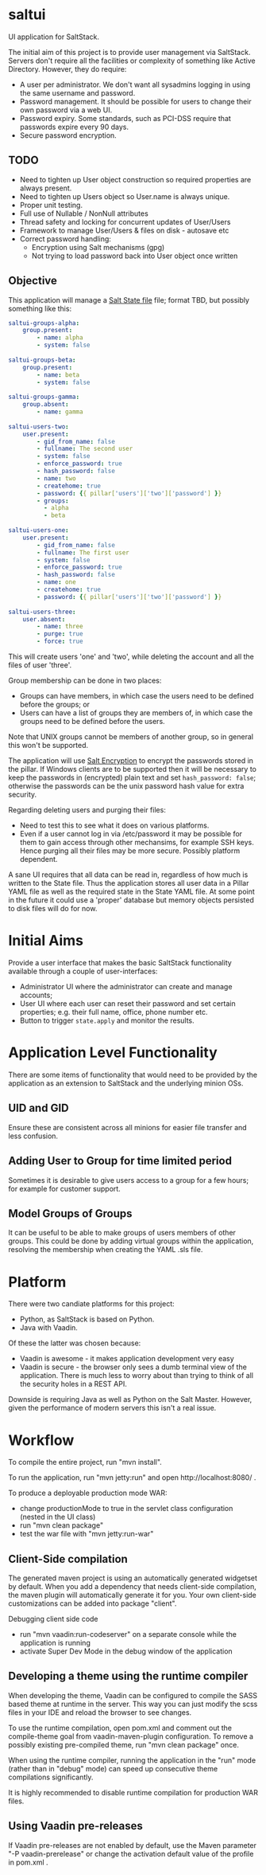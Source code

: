 saltui
==============

UI application for SaltStack.

The initial aim of this project is to provide user management via SaltStack.
Servers don't require all the facilities or complexity of something like
Active Directory. However, they do require:
* A user per administrator. We don't want all sysadmins logging in using the 
same username and password.
* Password management. It should be possible for users to change their own
password via a web UI.
* Password expiry. Some standards, such as PCI-DSS require that passwords
expire every 90 days. 
* Secure password encryption. 

## TODO
* Need to tighten up User object construction so required properties are always present.
* Need to tighten up Users object so User.name is always unique.
* Proper unit testing.
* Full use of Nullable / NonNull attributes
* Thread safety and locking for concurrent updates of User/Users
* Framework to manage User/Users & files on disk - autosave etc
* Correct password handling:
  * Encryption using Salt mechanisms (gpg)
  * Not trying to load password back into User object once written
  
## Objective
This application will manage a [Salt State file](https://docs.saltstack.com/en/latest/topics/tutorials/starting_states.html) 
file; format TBD, but possibly something like this:
```yaml
saltui-groups-alpha:
    group.present:
        - name: alpha
        - system: false
        
saltui-groups-beta:
    group.present:
        - name: beta
        - system: false
        
saltui-groups-gamma:
    group.absent:
        - name: gamma    
        
saltui-users-two:
    user.present:
        - gid_from_name: false
        - fullname: The second user
        - system: false
        - enforce_password: true
        - hash_password: false
        - name: two
        - createhome: true
        - password: {{ pillar['users']['two']['password'] }}
        - groups: 
          - alpha
          - beta
        
saltui-users-one:
    user.present:
        - gid_from_name: false
        - fullname: The first user
        - system: false
        - enforce_password: true
        - hash_password: false
        - name: one
        - createhome: true
        - password: {{ pillar['users']['two']['password'] }}
        
saltui-users-three:
    user.absent:
        - name: three
        - purge: true
        - force: true
```

This will create users 'one' and 'two', while deleting the account and all the files of user 'three'.

Group membership can be done in two places:
* Groups can have members, in which case the users need to be defined before the groups; or
* Users can have a list of groups they are members of, in which case the groups need to be defined before the users.

Note that UNIX groups cannot be members of another group, so in general this won't be supported. 

The application will use [Salt Encryption](https://docs.saltstack.com/en/latest/topics/pillar/index.html#pillar-encryption)
to encrypt the passwords stored in the pillar. If Windows clients are to be supported then it will be necessary to keep 
the passwords in (encrypted) plain text and set `hash_password: false`; otherwise the passwords can be the unix password 
hash value for extra security.

Regarding deleting users and purging their files:
* Need to test this to see what it does on various platforms.
* Even if a user cannot log in via /etc/password it may be possible for them to gain access through other mechansims,
for example SSH keys. Hence purging all their files may be more secure. Possibly platform dependent.

A sane UI requires that all data can be read in, regardless of how much is written 
to the State file. Thus the application stores all user data in a Pillar YAML file
as well as the required state in the State YAML file. At some point in the future
it could use a 'proper' database but memory objects persisted to disk files will
do for now.

# Initial Aims
Provide a user interface that makes the basic SaltStack functionality available through a couple of user-interfaces:
* Administrator UI where the administrator can create and manage accounts;
* User UI where each user can reset their password and set certain properties; e.g. their full name, office, phone number etc.
* Button to trigger `state.apply` and monitor the results.

# Application Level Functionality
There are some items of functionality that would need to be provided by the application as an 
extension to SaltStack and the underlying minion OSs.

## UID and GID
Ensure these are consistent across all minions for easier file transfer and less confusion.

## Adding User to Group for time limited period
Sometimes it is desirable to give users access to a group for a few hours; for example for customer support.

## Model Groups of Groups
It can be useful to be able to make groups of users members of other groups. This could be done
by adding virtual groups within the application, resolving the membership when creating the 
YAML .sls file.

Platform
========
There were two candiate platforms for this project:
* Python, as SaltStack is based on Python.
* Java with Vaadin.

Of these the latter was chosen because:
* Vaadin is awesome - it makes application development very easy
* Vaadin is secure - the browser only sees a dumb terminal view of the 
application. There is much less to worry about than trying to think of all
the security holes in a REST API.

Downside is requiring Java as well as Python on the Salt Master. However,
given the performance of modern servers this isn't a real issue.


Workflow
========

To compile the entire project, run "mvn install".

To run the application, run "mvn jetty:run" and open http://localhost:8080/ .

To produce a deployable production mode WAR:
- change productionMode to true in the servlet class configuration (nested in the UI class)
- run "mvn clean package"
- test the war file with "mvn jetty:run-war"

Client-Side compilation
-------------------------

The generated maven project is using an automatically generated widgetset by default. 
When you add a dependency that needs client-side compilation, the maven plugin will 
automatically generate it for you. Your own client-side customizations can be added into
package "client".

Debugging client side code
  - run "mvn vaadin:run-codeserver" on a separate console while the application is running
  - activate Super Dev Mode in the debug window of the application

Developing a theme using the runtime compiler
-------------------------

When developing the theme, Vaadin can be configured to compile the SASS based
theme at runtime in the server. This way you can just modify the scss files in
your IDE and reload the browser to see changes.

To use the runtime compilation, open pom.xml and comment out the compile-theme 
goal from vaadin-maven-plugin configuration. To remove a possibly existing 
pre-compiled theme, run "mvn clean package" once.

When using the runtime compiler, running the application in the "run" mode 
(rather than in "debug" mode) can speed up consecutive theme compilations
significantly.

It is highly recommended to disable runtime compilation for production WAR files.

Using Vaadin pre-releases
-------------------------

If Vaadin pre-releases are not enabled by default, use the Maven parameter
"-P vaadin-prerelease" or change the activation default value of the profile in pom.xml .
